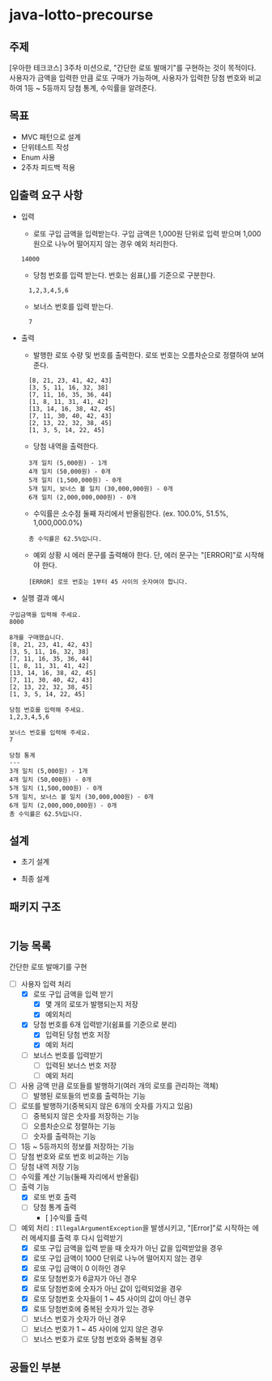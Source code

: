 # java-lotto-precourse

## 주제

[우아한 테크코스] 3주차 미션으로, "간단한 로또 발매기"를 구현하는 것이 목적이다.</br>
사용자가 금액을 입력한 만큼 로또 구매가 가능하며, 사용자가 입력한 당첨 번호와 비교하여 1등 ~ 5등까지 당첨 통계, 수익률을 알려준다.

## 목표

- MVC 패턴으로 설계
- 단위테스트 작성
- Enum 사용
- 2주차 피드백 적용

## 입출력 요구 사항

- 입력
    - 로또 구입 금액을 입력받는다. 구입 금액은 1,000원 단위로 입력 받으며
      1,000원으로 나누어 떨어지지 않는 경우 예외 처리한다.
  ```angular2html
  14000
  ```
    - 당첨 번호를 입력 받는다. 번호는 쉼표(,)를 기준으로 구분한다.
  ```angular2html
    1,2,3,4,5,6
  ```
    - 보너스 번호를 입력 받는다.
  ```angular2html
    7
  ``` 

- 출력
    - 발행한 로또 수량 및 번호를 출력한다. 로또 번호는 오름차순으로 정렬하여 보여준다.
  ```angular2html
    [8, 21, 23, 41, 42, 43]
    [3, 5, 11, 16, 32, 38]
    [7, 11, 16, 35, 36, 44]
    [1, 8, 11, 31, 41, 42]
    [13, 14, 16, 38, 42, 45]
    [7, 11, 30, 40, 42, 43]
    [2, 13, 22, 32, 38, 45]
    [1, 3, 5, 14, 22, 45]
  ```
    - 당첨 내역을 출력한다.
  ```angular2html
    3개 일치 (5,000원) - 1개
    4개 일치 (50,000원) - 0개
    5개 일치 (1,500,000원) - 0개
    5개 일치, 보너스 볼 일치 (30,000,000원) - 0개
    6개 일치 (2,000,000,000원) - 0개
  ```
    - 수익률은 소수점 둘째 자리에서 반올림한다. (ex. 100.0%, 51.5%, 1,000,000.0%)
  ```angular2html
    총 수익률은 62.5%입니다.
  ```
    - 예외 상황 시 에러 문구를 출력해야 한다. 단, 에러 문구는 "[ERROR]"로 시작해야 한다.
  ```angular2html
    [ERROR] 로또 번호는 1부터 45 사이의 숫자여야 합니다.
  ```
- 실행 결과 예시

```angular2html
구입금액을 입력해 주세요.
8000

8개를 구매했습니다.
[8, 21, 23, 41, 42, 43]
[3, 5, 11, 16, 32, 38]
[7, 11, 16, 35, 36, 44]
[1, 8, 11, 31, 41, 42]
[13, 14, 16, 38, 42, 45]
[7, 11, 30, 40, 42, 43]
[2, 13, 22, 32, 38, 45]
[1, 3, 5, 14, 22, 45]

당첨 번호를 입력해 주세요.
1,2,3,4,5,6

보너스 번호를 입력해 주세요.
7

당첨 통계
---
3개 일치 (5,000원) - 1개
4개 일치 (50,000원) - 0개
5개 일치 (1,500,000원) - 0개
5개 일치, 보너스 볼 일치 (30,000,000원) - 0개
6개 일치 (2,000,000,000원) - 0개
총 수익률은 62.5%입니다.
```

## 설계

- 초기 설계

- 최종 설계

## 패키지 구조

```angular2html

```

## 기능 목록

간단한 로또 발매기를 구현

- [ ] 사용자 입력 처리
    - [x] 로또 구입 금액을 입력 받기
        - [x] 몇 개의 로또가 발행되는지 저장
        - [x] 예외처리
    - [x] 당첨 번호를 6개 입력받기(쉼표를 기준으로 분리)
        - [x] 입력된 당첨 번호 저장
        - [x] 예외 처리
    - [ ] 보너스 번호를 입력받기
        - [ ] 입력된 보너스 번호 저장
        - [ ] 예외 처리
- [ ] 사용 금액 만큼 로또들를 발행하기(여러 개의 로또를 관리하는 객체)
    - [ ] 발행된 로또들의 번호를 출력하는 기능
- [ ] 로또를 발행하기(중복되지 않은 6개의 숫자를 가지고 있음)
    - [ ] 중복되지 않은 숫자를 저장하는 기능
    - [ ] 오름차순으로 정렬하는 기능
    - [ ] 숫자를 출력하는 기능
- [ ] 1등 ~ 5등까지의 정보를 저장하는 기능
- [ ] 당첨 번호와 로또 번호 비교하는 기능
- [ ] 당첨 내역 저장 기능
- [ ] 수익률 계산 기능(둘째 자리에서 반올림)
- [ ] 출력 기능
    - [x] 로또 번호 출력
    - [ ] 당첨 통계 출력
      - [ ]수익률 출력

- [ ] 예외 처리 :
  ```IllegalArgumentException```을 발생시키고, "[Error]"로 시작하는 에러 메세지를 출력 후 다시 입력받기
    - [x] 로또 구입 금액을 입력 받을 때 숫자가 아닌 값을 입력받았을 경우
    - [x] 로또 구입 금액이 1000 단위로 나누어 떨어지지 않는 경우
    - [x] 로또 구입 금액이 0 이하인 경우
    - [x] 로또 당첨번호가 6글자가 아닌 경우
    - [x] 로또 당첨번호에 숫자가 아닌 값이 입력되었을 경우
    - [x] 로또 당첨번호 숫자들이 1 ~ 45 사이의 값이 아닌 경우
    - [x] 로또 당첨번호에 중복된 숫자가 있는 경우
    - [ ] 보너스 번호가 숫자가 아닌 경우
    - [ ] 보너스 번호가 1 ~ 45 사이에 있지 않은 경우
    - [ ] 보너스 번호가 로또 당첨 번호와 중복될 경우

## 공들인 부분